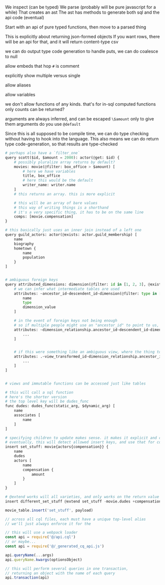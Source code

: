 We inspect (can be typed)
We parse (probably will be pure javascript for a while)
That creates an ast
The ast has methods to generate both sql and the api code (eventual)


Start with an api of pure typed functions, then move to a parsed thing

This is explicitly about returning json-formed objects
If you want rows, there will be an api for that, and it will return content-type csv




we can do output type code generation
to handle puts, we can do coalesce to null


allow embeds that hop
`#` is comment


explicitly show multiple versus single

allow aliases

allow variables


we don't allow functions of any kinds. that's for in-sql computed functions
only counts can be returned?


arguments are always inferred, and can be escaped `\$amount`
only to give them arguments do you use `@default`


Since this is all supposed to be compile time, we can do type checking without having to hook into the language.
This also means we can do return type code-generation, so that results are type-checked

```python
# perhaps also have a `filter_one`
query scott($id, $amount = 2000): actor(@get: $id) {
	# possibly pluralize array returns by default?
	movies: movie(@filter: box_office > $amount) [
		# here we have variables
		title, box_office
		# here this would be the default
		writer_name: writer.name
	]
	# this returns an array. this is more explicit

	# this will be an array of bare values
	# this way of writing things is a shorthand
	# it's a very specific thing, it has to be on the same line
	comps: [movie.compensation]
}

# this basically just uses an inner join instead of a left one
query guild_actors: actor(@exists: actor.guild_membership) [
	name
	biography
	hometown {
		name
		population
	}
]


# ambiguous foreign keys
query attributed_dimensions: dimension(@filter: id in [1, 2, 3], @exists: attributes) [
	# we can infer what intermediate tables are used
	attributes: ~ancestor_id~descendent_id~dimension(@filter: type in ['a', 'b', 'c']) [
		name
		type
		dimension_value
	]

	# in the event of foreign keys not being enough
	# so if multiple people might use an "ancestor_id" to point to us, we can say who
	attributes: ~dimension_relationship.ancestor_id~descendent_id~dimension(@filter: type in ['a', 'b', 'c']) [
		...
	]


	# if this were something like an ambiguous view, where the thing to join to were confusing, we could do this
	attributes: .~view_transformed_id~dimension_relationship.ancestor_id~descendent_id~dimension(@filter: type in ['a', 'b', 'c']) [
		...
	]
]


# views and immutable functions can be accessed just like tables

# this will call a sql function
# here's the shorter version
# the top level key will be dudes_func
func dudes: dudes_func(static_arg, $dynamic_arg) [
	name
	associates [
		name
	]
]

# specifying children to update makes sense. it makes it explicit and can improve performance
# eventually, this will detect allowed insert keys, and use that for code-generation safety
insert set_stuff: movie{actors{compensation}} {
	name
	dudes
	actors [
		name
		compensation {
			amount
		}
	]
}

# @extend works will all varieties, and only works on the return value
insert different_set_stuff @extend set_stuff -movie.dudes +compensation.currency

```

```js
movie_table.insert('set_stuff', payload)

// across all cql files, each must have a unique top-level alias
// we'll just always enforce it for the

// this will use a webpack loader
const api = require('@/api.cql')
// or maybe...
const api = require('@/_generated_cq_api.js')

api.queryName(...args)
api.queryName.kwargs(optionsObject)

// this will perform several queries in one transaction,
// returning an object with the name of each query
api.transaction(api)
```
